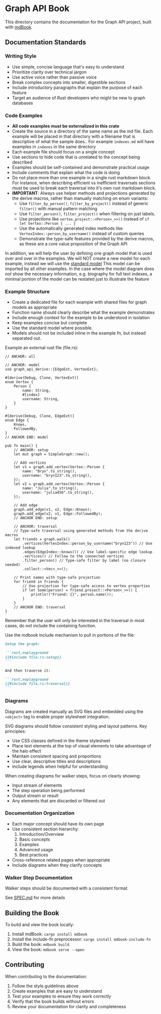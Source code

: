 # Graph API Book

This directory contains the documentation for the Graph API project, built
with [mdBook](https://rust-lang.github.io/mdBook/).

## Documentation Standards

### Writing Style

- Use simple, concise language that's easy to understand
- Prioritize clarity over technical jargon
- Use active voice rather than passive voice
- Break complex concepts into smaller, digestible sections
- Include introductory paragraphs that explain the purpose of each feature
- Target an audience of Rust developers who might be new to graph databases

### Code Examples

- **All code examples must be externalized in this crate**
- Create the source in a directory of the same name as the md file. Each example will be placed in that directory with a
  filename that is descriptive of what the sample does..
  For example `indexes.md` will have examples in `indexes` in the same directory
- Each example file should focus on a single concept
- Use sections to hide code that is unrelated to the concept being described
- Examples should be self-contained and demonstrate practical usage
- Include comments that explain what the code is doing
- Do not place more than one example in a single rust markdown block. For instance, when describing efficient vs
  inefficient traversals sections must be used to break each traversal into it's own rust markdown block.
- **IMPORTANT**: Always use helper methods and projections generated by the derive macros, rather than manually matching
  on enum variants:
    - Use `filter_by_person()`, `filter_by_project()` instead of generic `filter()` with manual pattern matching
    - Use `filter_person()`, `filter_project()` when filtering on just labels.
    - Use projections like `vertex.project::<Person<_>>()` instead of `if let Vertex::Person { ... }`
    - Use the automatically generated index methods like `VertexIndex::person_by_username()` instead of custom queries
    - Demonstrate the type-safe features provided by the derive macros, as these are a core value proposition of the
      Graph API

In addition, we will help the user by defining one graph model that is used over and over in the examples.
We will NOT create a new model for each example, instead we will use
the [standard model](src/standard_model.rs)
This model can be imported by all other examples.
In the case where the model diagram does not show the necessary information, e.g. biography for full text indexes,
a minimal portion of the model can be restated just to illustrate the feature

### Example Structure

- Create a dedicated file for each example with shared files for graph models as appropriate
- Function name should clearly describe what the example demonstrates
- Include enough context for the example to be understood in isolation
- Keep examples concise but complete
- Use the standard model where possible.
- Models should not be included inline in the example fn, but instead separated out.

Example an external rust file (file.rs):

```rust,noplayground
// ANCHOR: all

// ANCHOR: model
use graph_api_derive::{EdgeExt, VertexExt};

#[derive(Debug, Clone, VertexExt)]
enum Vertex {
    Person {
        name: String,
        #[index]
        username: String,
    }
}

#[derive(Debug, Clone, EdgeExt)]
enum Edge {
    Knows,
    FollowedBy,
}
// ANCHOR END: model

pub fn main() {
    // ANCHOR: setup
    let mut graph = SimpleGraph::new();

    // Add vertices
    let v1 = graph.add_vertex(Vertex::Person { 
        name: "Bryn".to_string(),
        username: "bryn123".to_string(),
    });
    let v2 = graph.add_vertex(Vertex::Person { 
        name: "Julia".to_string(),
        username: "julia456".to_string(),
    });

    // Add edge
    graph.add_edge(v1, v2, Edge::Knows);
    graph.add_edge(v2, v1, Edge::FollowedBy);
    // ANCHOR END: setup

    // ANCHOR: traversal
    // Type-safe traversal using generated methods from the derive macros
    let friends = graph.walk()
        .vertices(VertexIndex::person_by_username("bryn123")) // Use indexed lookup
        .edges(EdgeIndex::knows()) // Use label-specific edge lookup
        .vertices() // Follow to the connected vertices
        .filter_person() // Type-safe filter by label (no closure needed)
        .collect::<Vec<_>>();
        
    // Print names with type-safe projection
    for friend in friends {
        // Use projection for type-safe access to vertex properties
        if let Some(person) = friend.project::<Person<_>>() {
            println!("Friend: {}", person.name());
        }
    }
    // ANCHOR END: traversal
}
```

Remember that the user will only be interested in the traversal in most cases, do not include the containing function.

Use the mdbook include mechanism to pull in portions of the file:

````markdown
Setup the graph:

```rust,noplayground
{{#include file.rs:setup}}
```

And then traverse it:

```rust,noplayground
{{#include file.rs:traversal}}
```
````

### Diagrams

Diagrams are created manually as SVG files and embedded using the `<object>` tag to enable proper stylesheet integration.

SVG diagrams should follow consistent styling and layout patterns. Key principles:
- Use CSS classes defined in the theme stylesheet
- Place text elements at the top of visual elements to take advantage of the halo effect
- Maintain consistent spacing and proportions
- Use clear, descriptive titles and descriptions
- Include legends when helpful for understanding

When creating diagrams for walker steps, focus on clearly showing:
- Input stream of elements
- The step operation being performed
- Output stream or result
- Any elements that are discarded or filtered out

### Documentation Organization

- Each major concept should have its own page
- Use consistent section hierarchy:
    1. Introduction/Overview
    2. Basic concepts
    3. Examples
    4. Advanced usage
    5. Best practices
- Cross-reference related pages when appropriate
- Include diagrams when they clarify concepts

### Walker Step Documentation

Walker steps should be documented with a consistent format.

See [SPEC.md](src/user_guide/walker/steps/SPEC.md) for more details

## Building the Book

To build and view the book locally:

1. Install mdBook: `cargo install mdbook`
2. Install the include-fn preprocessor: `cargo install mdbook-include-fn`
3. Build the book: `mdbook build`
4. View the book: `mdbook serve --open`

## Contributing

When contributing to the documentation:

1. Follow the style guidelines above
2. Create examples that are easy to understand
3. Test your examples to ensure they work correctly
4. Verify that the book builds without errors
5. Review your documentation for clarity and completeness